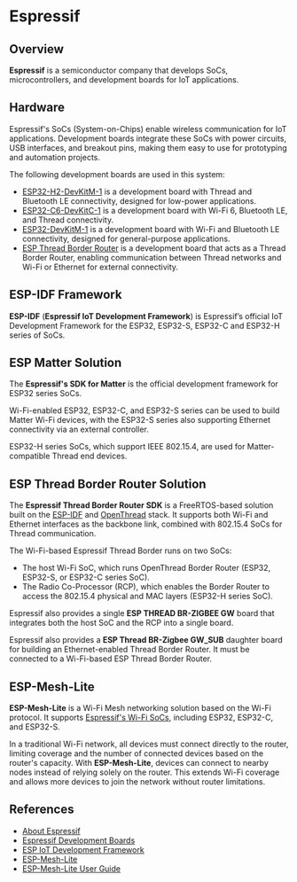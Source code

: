 # Espressif

## Overview

**Espressif** is a semiconductor company that develops SoCs, microcontrollers, and development boards for IoT
applications.

## Hardware

Espressif's SoCs (System-on-Chips) enable wireless communication for IoT applications. Development boards integrate
these SoCs with power circuits, USB interfaces, and breakout pins, making them easy to use for prototyping and
automation projects.

The following development boards are used in this system:

- [ESP32-H2-DevKitM-1](https://docs.espressif.com/projects/esp-dev-kits/en/latest/esp32h2/esp32-h2-devkitm-1/index.html)
  is a development board with Thread and Bluetooth LE connectivity, designed for low-power applications.
- [ESP32-C6-DevKitC-1](https://docs.espressif.com/projects/esp-dev-kits/en/latest/esp32c6/esp32-c6-devkitc-1/index.html)
  is a development board with Wi-Fi 6, Bluetooth LE, and Thread connectivity.
- [ESP32-DevKitM-1](https://docs.espressif.com/projects/esp-dev-kits/en/latest/esp32/esp32-devkitm-1/index.html) is a
  development board with Wi-Fi and Bluetooth LE connectivity, designed for general-purpose applications.
- [ESP Thread Border Router](https://docs.espressif.com/projects/esp-thread-br/en/latest/hardware_platforms.html) is a
  development board that acts as a Thread Border Router, enabling communication between Thread networks and Wi-Fi or
  Ethernet for external connectivity.

## ESP-IDF Framework

**ESP-IDF** (**Espressif IoT Development Framework**) is Espressif’s official IoT Development Framework for the ESP32,
ESP32-S, ESP32-C and ESP32-H series of SoCs.

## ESP Matter Solution

The **Espressif's SDK for Matter** is the official [](Matter.md) development framework for ESP32 series SoCs.

Wi-Fi-enabled ESP32, ESP32-C, and ESP32-S series can be used to build Matter Wi-Fi devices, with the ESP32-S series also
supporting Ethernet connectivity via an external controller.

ESP32-H series SoCs, which support IEEE 802.15.4, are used for Matter-compatible Thread end devices.

## ESP Thread Border Router Solution

The **Espressif Thread Border Router SDK** is a FreeRTOS-based solution built on the [ESP-IDF](#esp-idf-framework) and
[OpenThread](Thread.md) stack. It supports both Wi-Fi and Ethernet interfaces as the backbone link, combined with
802.15.4 SoCs for Thread communication.

The Wi-Fi-based Espressif Thread Border runs on two SoCs:

- The host Wi-Fi SoC, which runs OpenThread Border Router (ESP32, ESP32-S, or ESP32-C series SoC).
- The Radio Co-Processor (RCP), which enables the Border Router to access the 802.15.4 physical and MAC layers (ESP32-H
  series SoC).

Espressif also provides a single **ESP THREAD BR-ZIGBEE GW** board that integrates both the host SoC and the RCP into a
single board.

Espressif also provides a **ESP Thread BR-Zigbee GW_SUB** daughter board for building an Ethernet-enabled Thread Border
Router. It must be connected to a Wi-Fi-based ESP Thread Border Router.

## ESP-Mesh-Lite

**ESP-Mesh-Lite** is a Wi-Fi Mesh networking solution based on the Wi-Fi protocol. It
supports [Espressif's Wi-Fi SoCs](#hardware), including ESP32, ESP32-C, and ESP32-S.

In a traditional Wi-Fi network, all devices must connect directly to the router, limiting coverage and the number of
connected devices based on the router's capacity. With **ESP-Mesh-Lite**, devices can connect to nearby nodes instead of
relying solely on the router. This extends Wi-Fi coverage and allows more devices to join the network without router
limitations.

## References

- [About Espressif](https://www.espressif.com/en/about)
- [Espressif Development Boards](https://www.espressif.com/en/products/devkits/)
- [ESP IoT Development Framework](https://www.espressif.com/en/products/sdks/esp-idf)
- [ESP-Mesh-Lite](https://www.espressif.com/en/sdks/esp-mesh-lite)
- [ESP-Mesh-Lite User Guide](https://github.com/espressif/esp-mesh-lite/blob/master/components/mesh_lite/User_Guide.md)